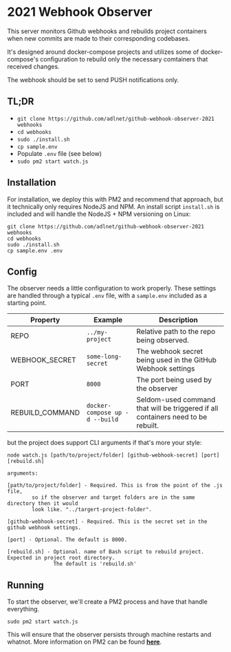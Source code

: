 # 2021 Webhook Observer

This server monitors Github webhooks and rebuilds project containers when new commits are made to their corresponding codebases. 

It's designed around docker-compose projects and utilizes some of docker-compose's configuration to rebuild only the necessary comtainers that received changes.

The webhook should be set to send PUSH notifications only.

## TL;DR

- `git clone https://github.com/adlnet/github-webhook-observer-2021 webhooks`
- `cd webhooks`
- `sudo ./install.sh`
- `cp sample.env`
- Populate `.env` file (see below)
- `sudo pm2 start watch.js`

## Installation

For installation, we deploy this with PM2 and recommend that approach, but it technically only requires NodeJS and NPM.  An install script `install.sh` is included and will handle the NodeJS + NPM versioning on Linux:
```
git clone https://github.com/adlnet/github-webhook-observer-2021 webhooks
cd webhooks
sudo ./install.sh
cp sample.env .env
```

## Config

The observer needs a little configuration to work properly.  These settings are handled through a typical `.env` file, with a `sample.env` included as a starting point.

|Property|Example|Description|
|-|-|-|
|REPO|`../my-project`|Relative path to the repo being observed.|
|WEBHOOK_SECRET|`some-long-secret`|The webhook secret being used in the GitHub Webhook settings|
|PORT|`8000`|The port being used by the observer|
|REBUILD_COMMAND|`docker-compose up -d --build`|Seldom-used command that will be triggered if all containers need to be rebuilt.|

but the project does support CLI arguments if that's more your style:
```
node watch.js [path/to/project/folder] [github-webhook-secret] [port] [rebuild.sh]

arguments:

[path/to/project/folder] - Required. This is from the point of the .js file, 
        so if the observer and target folders are in the same directory then it would
        look like. "../targert-project-folder".

[github-webhook-secret] - Required. This is the secret set in the github webhook settings.

[port] - Optional. The default is 8000.

[rebuild.sh] - Optional. name of Bash script to rebuild project. Expected in project root directory. 
               The default is 'rebuild.sh'
```


## Running

To start the observer, we'll create a PM2 process and have that handle everything.
```
sudo pm2 start watch.js
```

This will ensure that the observer persists through machine restarts and whatnot.  More information on PM2 can be found **[here](https://pm2.keymetrics.io/docs/usage/quick-start/)**.
